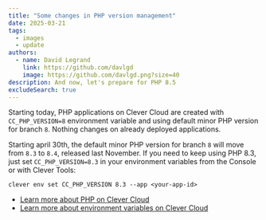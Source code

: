 ```yaml
---
title: "Some changes in PHP version management"
date: 2025-03-21
tags:
  - images
  - update
authors:
  - name: David Legrand
    link: https://github.com/davlgd
    image: https://github.com/davlgd.png?size=40
description: And now, let's prepare for PHP 8.5
excludeSearch: true
---
```


Starting today, PHP applications on Clever Cloud are created with `CC_PHP_VERSION=8` environment variable and using default minor PHP version for branch `8`. Nothing changes on already deployed applications.

Starting april 30th, the default minor PHP version for branch `8` will move from `8.3` to `8.4`, released last November. If you need to keep using PHP 8.3, just set `CC_PHP_VERSION=8.3` in your environment variables from the Console or with Clever Tools:

```
clever env set CC_PHP_VERSION 8.3 --app <your-app-id>
```

* [Learn more about PHP on Clever Cloud](/doc/applications/php/)
* [Learn more about environment variables on Clever Cloud](/doc/reference/reference-environment-variables/)

